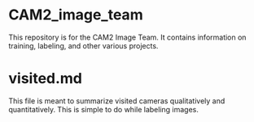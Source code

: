 # CAM2_image_team

This repository is for the CAM2 Image Team. It contains information on training, labeling, and other various projects.

# visited.md

This file is meant to summarize visited cameras qualitatively and quantitatively. This is simple to do while labeling images.